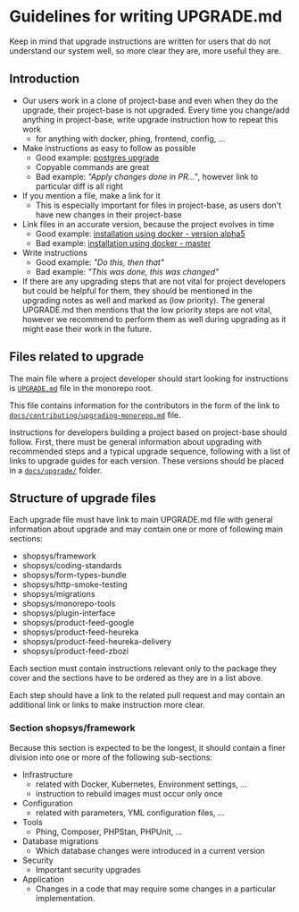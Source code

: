 # Guidelines for writing UPGRADE.md

Keep in mind that upgrade instructions are written for users that do not understand our system well, so more clear they are, more useful they are.

## Introduction

* Our users work in a clone of project-base and even when they do the upgrade, their project-base is not upgraded.
  Every time you change/add anything in project-base, write upgrade instruction how to repeat this work
    * for anything with docker, phing, frontend, config, ...
* Make instructions as easy to follow as possible
    * Good example: [postgres upgrade](https://github.com/shopsys/shopsys/blob/master/UPGRADE.md#postgresql-upgrade)
    * Copyable commands are great
    * Bad example: *"Apply changes done in PR..."*, however link to particular diff is all right
* If you mention a file, make a link for it
    * This is especially important for files in project-base, as users don't have new changes in their project-base
* Link files in an accurate version, because the project evolves in time
    * Good example: [installation using docker - version alpha5](https://github.com/shopsys/shopsys/blob/v7.0.0-alpha5/docs/installation/installation-using-docker-application-setup.md)
    * Bad example: [installation using docker - master](https://github.com/shopsys/shopsys/blob/master/docs/installation/installation-using-docker-application-setup.md)
* Write instructions
    * Good example: *"Do this, then that"*
    * Bad example: *"This was done, this was changed"*
* If there are any upgrading steps that are not vital for project developers but could be helpful for them,
    they should be mentioned in the upgrading notes as well and marked as (low priority).
    The general UPGRADE.md then mentions that the low priority steps are not vital,
    however we recommend to perform them as well during upgrading as it might ease their work in the future.

## Files related to upgrade

The main file where a project developer should start looking for instructions is [`UPGRADE.md`](../../UPGRADE.md) file in the monorepo root.

This file contains information for the contributors in the form of the link to [`docs/contributing/upgrading-monorepo.md`](upgrading-monorepo.md) file.

Instructions for developers building a project based on project-base should follow.
First, there must be general information about upgrading with recommended steps and a typical upgrade sequence,
following with a list of links to upgrade guides for each version.
These versions should be placed in a [`docs/upgrade/`](../../docs/upgrade) folder.

## Structure of upgrade files

Each upgrade file must have link to main UPGRADE.md file with general information about upgrade and may contain one or more of following main sections:

* shopsys/framework
* shopsys/coding-standards
* shopsys/form-types-bundle
* shopsys/http-smoke-testing
* shopsys/migrations
* shopsys/monorepo-tools
* shopsys/plugin-interface
* shopsys/product-feed-google
* shopsys/product-feed-heureka
* shopsys/product-feed-heureka-delivery
* shopsys/product-feed-zbozi

Each section must contain instructions relevant only to the package they cover and the sections have to be ordered as they are in a list above.

Each step should have a link to the related pull request and may contain an additional link or links to make instruction more clear.

### Section shopsys/framework

Because this section is expected to be the longest, it should contain a finer division into one or more of the following sub-sections:

* Infrastructure
    * related with Docker, Kubernetes, Environment settings, ...
    * instruction to rebuild images must occur only once
* Configuration
    * related with parameters, YML configuration files, ...
* Tools
    * Phing, Composer, PHPStan, PHPUnit, ...
* Database migrations
    * Which database changes were introduced in a current version
* Security
    * Important security upgrades
* Application
    * Changes in a code that may require some changes in a particular implementation.
